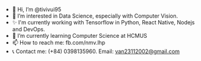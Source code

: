 - 👋 Hi, I’m @tivivui95
- 👀 I’m interested in Data Science, especially with Computer Vision.
- ✨ I'm currently working with Tensorflow in Python, React Native, Nodejs and DevOps.
- 🌱 I’m currently learning Computer Science at HCMUS
- 📫 How to reach me: fb.com/nmv.lhp
- 📞 Contact me: (+84) 0398135960. Email: van23112002@gmail.com

<!---
tivivui95/tivivui95 is a ✨ special ✨ repository because its `README.md` (this file) appears on your GitHub profile.
You can click the Preview link to take a look at your changes.
--->
